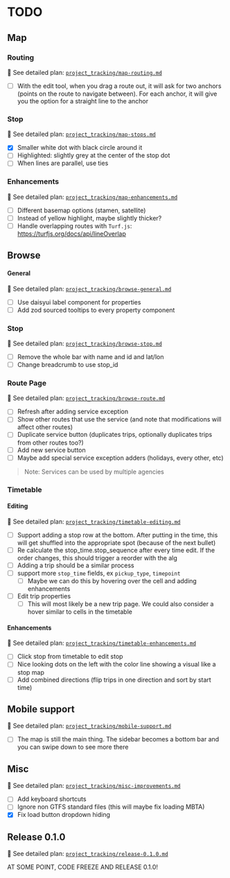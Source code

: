 # TODO

## Map

### Routing
📁 See detailed plan: [`project_tracking/map-routing.md`](project_tracking/map-routing.md)

- [ ] With the edit tool, when you drag a route out, it will ask for two anchors (points on the route to navigate between). For each anchor, it will give you the option for a straight line to the anchor

### Stop
📁 See detailed plan: [`project_tracking/map-stops.md`](project_tracking/map-stops.md)

- [x] Smaller white dot with black circle around it
- [ ] Highlighted: slightly grey at the center of the stop dot
- [ ] When lines are parallel, use ties

### Enhancements
📁 See detailed plan: [`project_tracking/map-enhancements.md`](project_tracking/map-enhancements.md)

- [ ] Different basemap options (stamen, satellite)
- [ ] Instead of yellow highlight, maybe slightly thicker?
- [ ] Handle overlapping routes with `Turf.js`: https://turfjs.org/docs/api/lineOverlap

## Browse

#### General
📁 See detailed plan: [`project_tracking/browse-general.md`](project_tracking/browse-general.md)

- [ ] Use daisyui label component for properties
- [ ] Add zod sourced tooltips to every property component

### Stop
📁 See detailed plan: [`project_tracking/browse-stop.md`](project_tracking/browse-stop.md)

- [ ] Remove the whole bar with name and id and lat/lon
- [ ] Change breadcrumb to use stop_id

### Route Page
📁 See detailed plan: [`project_tracking/browse-route.md`](project_tracking/browse-route.md)

- [ ] Refresh after adding service exception
- [ ] Show other routes that use the service (and note that modifications will affect other routes)
- [ ] Duplicate service button (duplicates trips, optionally duplicates trips from other routes too?)
- [ ] Add new service button
- [ ] Maybe add special service exception adders (holidays, every other, etc)

> Note: Services can be used by multiple agencies

### Timetable

#### Editing
📁 See detailed plan: [`project_tracking/timetable-editing.md`](project_tracking/timetable-editing.md)

- [ ] Support adding a stop row at the bottom. After putting in the time, this will get shuffled into the appropriate spot (because of the next bullet)
- [ ] Re calculate the stop_time.stop_sequence after every time edit. If the order changes, this should trigger a reorder with the alg
- [ ] Adding a trip should be a similar process
- [ ] support more `stop_time` fields, ex `pickup_type`, `timepoint`
  - [ ] Maybe we can do this by hovering over the cell and adding enhancements
- [ ] Edit trip properties
  - [ ] This will most likely be a new trip page. We could also consider a hover similar to cells in the timetable

#### Enhancements
📁 See detailed plan: [`project_tracking/timetable-enhancements.md`](project_tracking/timetable-enhancements.md)

- [ ] Click stop from timetable to edit stop
- [ ] Nice looking dots on the left with the color line showing a visual like a stop map
- [ ] Add combined directions (flip trips in one direction and sort by start time)

## Mobile support
📁 See detailed plan: [`project_tracking/mobile-support.md`](project_tracking/mobile-support.md)

- [ ] The map is still the main thing. The sidebar becomes a bottom bar and you can swipe down to see more there

## Misc
📁 See detailed plan: [`project_tracking/misc-improvements.md`](project_tracking/misc-improvements.md)

- [ ] Add keyboard shortcuts
- [ ] Ignore non GTFS standard files (this will maybe fix loading MBTA)
- [x] Fix load button dropdown hiding

## Release 0.1.0
📁 See detailed plan: [`project_tracking/release-0.1.0.md`](project_tracking/release-0.1.0.md)

AT SOME POINT, CODE FREEZE AND RELEASE 0.1.0!
